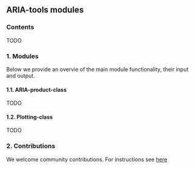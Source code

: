 ## ARIA-tools modules
  
### Contents
TODO

### 1. Modules
Below we provide an overvie of the main module functionality, their input and output.

#### 1.1. ARIA-product-class
TODO

#### 1.2. Plotting-class
TODO


### 2. Contributions
We welcome community contributions. For instructions see [here](https://github.com/dbekaert/ARIA-tools/blob/master/CONTRIBUTING.md)

